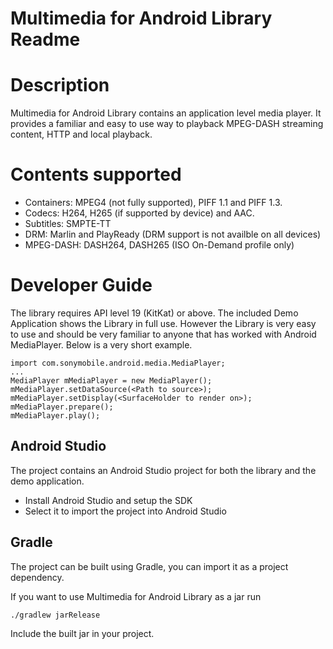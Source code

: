 # Multimedia for Android Library Readme

# Description
Multimedia for Android Library contains an application level media player. It provides a familiar and easy to use way to playback MPEG-DASH streaming content, HTTP and local playback.

# Contents supported
  * Containers: MPEG4 (not fully supported), PIFF 1.1 and PIFF 1.3.
  * Codecs: H264, H265 (if supported by device) and AAC.
  * Subtitles: SMPTE-TT
  * DRM: Marlin and PlayReady (DRM support is not availble on all devices)
  * MPEG-DASH: DASH264, DASH265 (ISO On-Demand profile only)
  
# Developer Guide
The library requires API level 19 (KitKat) or above.
The included Demo Application shows the Library in full use. However the Library is very easy to use and should be very familiar to anyone that has worked with Android MediaPlayer. Below is a very short example.
```
import com.sonymobile.android.media.MediaPlayer;
...
MediaPlayer mMediaPlayer = new MediaPlayer();
mMediaPlayer.setDataSource(<Path to source>);
mMediaPlayer.setDisplay(<SurfaceHolder to render on>);
mMediaPlayer.prepare();
mMediaPlayer.play();
```

## Android Studio
The project contains an Android Studio project for both the library and the demo application.
* Install Android Studio and setup the SDK 
* Select it to import the project into Android Studio 

## Gradle
The project can be built using Gradle, you can import it as a project dependency.

If you want to use Multimedia for Android Library as a jar run
```
./gradlew jarRelease
```
Include the built jar in your project.
